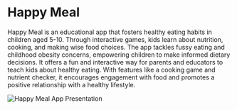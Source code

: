 # Happy Meal
Happy Meal is an educational app that fosters healthy eating habits in children aged 5-10. Through interactive games, kids learn about nutrition, cooking, and making wise food choices. The app tackles fussy eating and childhood obesity concerns, empowering children to make informed dietary decisions. It offers a fun and interactive way for parents and educators to teach kids about healthy eating. With features like a cooking game and nutrient checker, it encourages engagement with food and promotes a positive relationship with a healthy lifestyle.

![Happy Meal App Presentation](https://github.com/ananyayay/AR-Vegetables-Game/assets/88589942/23961856-0a7d-4fbe-9215-dfae698a41e4)
